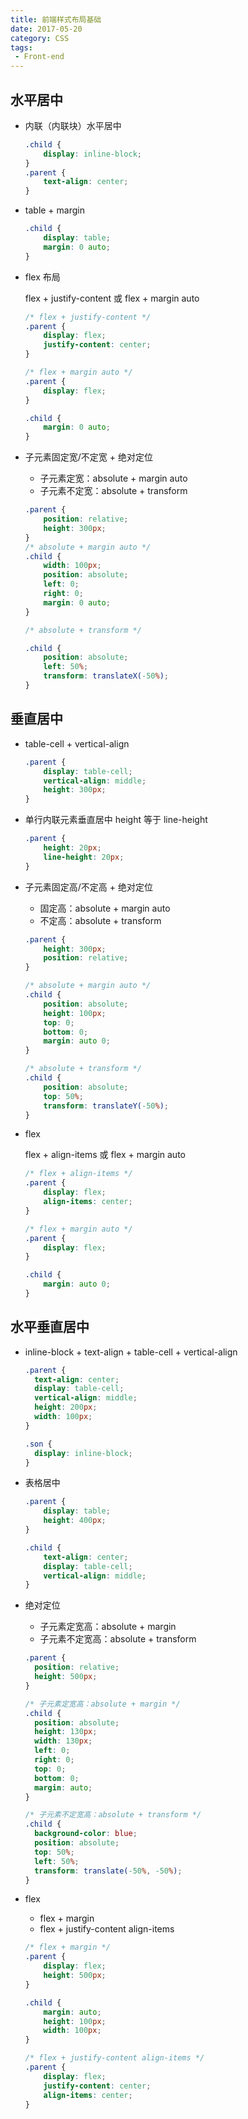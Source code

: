 ```yaml
---
title: 前端样式布局基础
date: 2017-05-20
category: CSS
tags:
 - Front-end
---
```


## 水平居中

- 内联（内联块）水平居中

  ```css
  .child {
      display: inline-block;
  }
  .parent {
      text-align: center;
  }
  ```


- table + margin

  ```css
  .child {
      display: table;
      margin: 0 auto;
  }
  ```

- flex 布局

  flex + justify-content 或 flex + margin auto

  ```css
  /* flex + justify-content */
  .parent {
      display: flex;
      justify-content: center;
  }

  /* flex + margin auto */
  .parent {
      display: flex;
  }

  .child {
      margin: 0 auto;
  }
  ```

- 子元素固定宽/不定宽 + 绝对定位

  - 子元素定宽：absolute + margin auto
  - 子元素不定宽：absolute + transform

  ```css
  .parent {
      position: relative;
      height: 300px;
  }
  /* absolute + margin auto */
  .child {
      width: 100px;
      position: absolute;
      left: 0;
      right: 0;
      margin: 0 auto;
  }

  /* absolute + transform */

  .child {
      position: absolute;
      left: 50%;
      transform: translateX(-50%);
  }
  ```

## 垂直居中

- table-cell + vertical-align

  ```css
  .parent {
      display: table-cell;
      vertical-align: middle;
      height: 300px;
  }
  ```


- 单行内联元素垂直居中 height 等于 line-height

  ```css
  .parent {
      height: 20px;
      line-height: 20px;
  }
  ```

- 子元素固定高/不定高 + 绝对定位

  - 固定高：absolute + margin auto
  - 不定高：absolute + transform

  ```css
  .parent {
      height: 300px;
      position: relative;
  }

  /* absolute + margin auto */
  .child {
      position: absolute;
      height: 100px;
      top: 0;
      bottom: 0;
      margin: auto 0;
  }

  /* absolute + transform */
  .child {
      position: absolute;
      top: 50%;
      transform: translateY(-50%);
  }
  ```

- flex

  flex + align-items 或 flex + margin auto

  ```css
  /* flex + align-items */
  .parent {
      display: flex;
      align-items: center;
  }

  /* flex + margin auto */
  .parent {
      display: flex;
  }

  .child {
      margin: auto 0;
  }
  ```

## 水平垂直居中

- inline-block + text-align + table-cell + vertical-align

  ```css
  .parent {
    text-align: center;
    display: table-cell;
    vertical-align: middle;
    height: 200px;
    width: 100px;
  }

  .son {
    display: inline-block;
  }
  ```

- 表格居中

  ```css
  .parent {
      display: table;
      height: 400px;
  }

  .child {
      text-align: center;
      display: table-cell;
      vertical-align: middle;
  }
  ```


- 绝对定位

  - 子元素定宽高：absolute + margin
  - 子元素不定宽高：absolute + transform

  ```css
  .parent {
    position: relative;
    height: 500px;
  }
  
  /* 子元素定宽高：absolute + margin */
  .child {
    position: absolute;
    height: 130px;
    width: 130px;
    left: 0;
    right: 0;
    top: 0;
    bottom: 0;
    margin: auto;
  }
  
  /* 子元素不定宽高：absolute + transform */
  .child {
    background-color: blue;
    position: absolute;
    top: 50%;
    left: 50%;
    transform: translate(-50%, -50%);
  }
  ```

- flex

  - flex + margin
  - flex + justify-content align-items

  ```css
  /* flex + margin */
  .parent {
      display: flex;
      height: 500px;
  }
  
  .child {
      margin: auto;
      height: 100px;
      width: 100px;
  }
  
  /* flex + justify-content align-items */
  .parent {
      display: flex;
      justify-content: center;
      align-items: center;
  }
  ```

